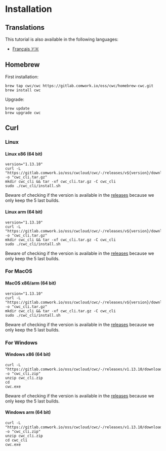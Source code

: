 # Installation

## Translations

This tutorial is also available in the following languages:
* [Français 🇫🇷](../../translations/fr/tutorials/cli/install.md)

## Homebrew

First installation:

```shell
brew tap cwc/cwc https://gitlab.comwork.io/oss/cwc/homebrew-cwc.git 
brew install cwc
```

Upgrade:

```shell
brew update
brew upgrade cwc
```

## Curl

### Linux

#### Linux x86 (64 bit)

```shell
version="1.13.10"
curl -L "https://gitlab.comwork.io/oss/cwcloud/cwc/-/releases/v${version}/downloads/cwc_${version}_linux_amd64.tar.gz" -o "cwc_cli.tar.gz"
mkdir cwc_cli && tar -xf cwc_cli.tar.gz -C cwc_cli 
sudo ./cwc_cli/install.sh
```

Beware of checking if the version is available in the [releases](https://gitlab.comwork.io/oss/cwcloud/cwc/-/releases) because we only keep the 5 last builds.

#### Linux arm (64 bit)

```shell
version="1.13.10"
curl -L "https://gitlab.comwork.io/oss/cwcloud/cwc/-/releases/v${version}/downloads/cwc_${version}_linux_arm64.tar.gz" -o "cwc_cli.tar.gz" 
mkdir cwc_cli && tar -xf cwc_cli.tar.gz -C cwc_cli 
sudo ./cwc_cli/install.sh
```

Beware of checking if the version is available in the [releases](https://gitlab.comwork.io/oss/cwcloud/cwc/-/releases) because we only keep the 5 last builds.

### For MacOS

#### MacOS x86/arm (64 bit)

```shell
version="1.13.10"
curl -L "https://gitlab.comwork.io/oss/cwcloud/cwc/-/releases/v${version}/downloads/cwc_${version}_darwin_all.tar.gz" -o "cwc_cli.tar.gz"
mkdir cwc_cli && tar -xf cwc_cli.tar.gz -C cwc_cli     
sudo ./cwc_cli/install.sh
```

Beware of checking if the version is available in the [releases](https://gitlab.comwork.io/oss/cwcloud/cwc/-/releases) because we only keep the 5 last builds.

### For Windows

#### Windows x86 (64 bit)

```shell
curl -L "https://gitlab.comwork.io/oss/cwcloud/cwc/-/releases/v1.13.10/downloads/cwc_1.13.10_windows_amd64.zip" -o "cwc_cli.zip"
unzip cwc_cli.zip 
cd 
cwc.exe
```

Beware of checking if the version is available in the [releases](https://gitlab.comwork.io/oss/cwcloud/cwc/-/releases) because we only keep the 5 last builds.

#### Windows arm (64 bit)

```shell
curl -L "https://gitlab.comwork.io/oss/cwcloud/cwc/-/releases/v1.13.10/downloads/cwc_1.13.10_windows_arm64.zip" -o "cwc_cli.zip"
unzip cwc_cli.zip 
cd cwc_cli
cwc.exe
```
